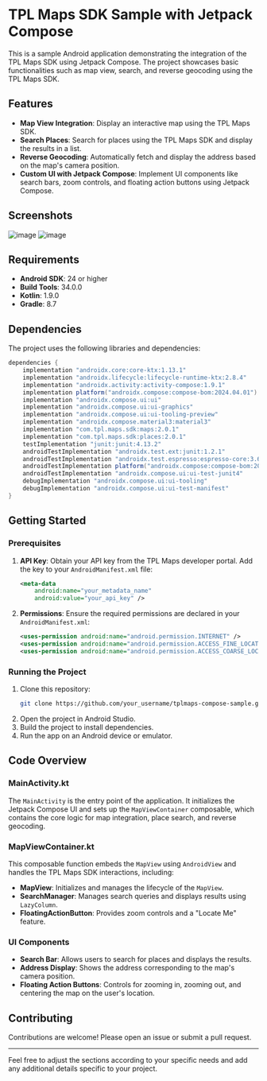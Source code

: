 
# TPL Maps SDK Sample with Jetpack Compose

This is a sample Android application demonstrating the integration of the TPL Maps SDK using Jetpack Compose. The project showcases basic functionalities such as map view, search, and reverse geocoding using the TPL Maps SDK.

## Features

- **Map View Integration**: Display an interactive map using the TPL Maps SDK.
- **Search Places**: Search for places using the TPL Maps SDK and display the results in a list.
- **Reverse Geocoding**: Automatically fetch and display the address based on the map's camera position.
- **Custom UI with Jetpack Compose**: Implement UI components like search bars, zoom controls, and floating action buttons using Jetpack Compose.

## Screenshots

![image](https://github.com/user-attachments/assets/78eea83e-240b-4c96-83d5-d9dcb90f241f)
![image](https://github.com/user-attachments/assets/bd1e8c75-ffc1-44d4-9f73-2adc40f6fa2d)


## Requirements

- **Android SDK**: 24 or higher
- **Build Tools**: 34.0.0
- **Kotlin**: 1.9.0
- **Gradle**: 8.7

## Dependencies

The project uses the following libraries and dependencies:

```gradle
dependencies {
    implementation "androidx.core:core-ktx:1.13.1"
    implementation "androidx.lifecycle:lifecycle-runtime-ktx:2.8.4"
    implementation "androidx.activity:activity-compose:1.9.1"
    implementation platform("androidx.compose:compose-bom:2024.04.01")
    implementation "androidx.compose.ui:ui"
    implementation "androidx.compose.ui:ui-graphics"
    implementation "androidx.compose.ui:ui-tooling-preview"
    implementation "androidx.compose.material3:material3"
    implementation "com.tpl.maps.sdk:maps:2.0.1"
    implementation "com.tpl.maps.sdk:places:2.0.1"
    testImplementation "junit:junit:4.13.2"
    androidTestImplementation "androidx.test.ext:junit:1.2.1"
    androidTestImplementation "androidx.test.espresso:espresso-core:3.6.1"
    androidTestImplementation platform("androidx.compose:compose-bom:2024.04.01")
    androidTestImplementation "androidx.compose.ui:ui-test-junit4"
    debugImplementation "androidx.compose.ui:ui-tooling"
    debugImplementation "androidx.compose.ui:ui-test-manifest"
}
```

## Getting Started

### Prerequisites

1. **API Key**: Obtain your API key from the TPL Maps developer portal. Add the key to your `AndroidManifest.xml` file:
   ```xml
   <meta-data
       android:name="your_metadata_name"
       android:value="your_api_key" />
   ```

2. **Permissions**: Ensure the required permissions are declared in your `AndroidManifest.xml`:
   ```xml
   <uses-permission android:name="android.permission.INTERNET" />
   <uses-permission android:name="android.permission.ACCESS_FINE_LOCATION" />
   <uses-permission android:name="android.permission.ACCESS_COARSE_LOCATION" />
   ```

### Running the Project

1. Clone this repository:
   ```bash
   git clone https://github.com/your_username/tplmaps-compose-sample.git
   ```
2. Open the project in Android Studio.
3. Build the project to install dependencies.
4. Run the app on an Android device or emulator.

## Code Overview

### MainActivity.kt

The `MainActivity` is the entry point of the application. It initializes the Jetpack Compose UI and sets up the `MapViewContainer` composable, which contains the core logic for map integration, place search, and reverse geocoding.

### MapViewContainer.kt

This composable function embeds the `MapView` using `AndroidView` and handles the TPL Maps SDK interactions, including:

- **MapView**: Initializes and manages the lifecycle of the `MapView`.
- **SearchManager**: Manages search queries and displays results using `LazyColumn`.
- **FloatingActionButton**: Provides zoom controls and a "Locate Me" feature.

### UI Components

- **Search Bar**: Allows users to search for places and displays the results.
- **Address Display**: Shows the address corresponding to the map's camera position.
- **Floating Action Buttons**: Controls for zooming in, zooming out, and centering the map on the user's location.

## Contributing

Contributions are welcome! Please open an issue or submit a pull request.



---

Feel free to adjust the sections according to your specific needs and add any additional details specific to your project.
